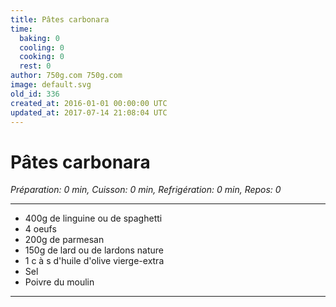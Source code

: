 ```yaml
---
title: Pâtes carbonara
time:
  baking: 0
  cooling: 0
  cooking: 0
  rest: 0
author: 750g.com 750g.com
image: default.svg
old_id: 336
created_at: 2016-01-01 00:00:00 UTC
updated_at: 2017-07-14 21:08:04 UTC
---
```


# Pâtes carbonara

*Préparation: 0 min, Cuisson: 0 min, Refrigération: 0 min, Repos: 0*

---

- 400g de linguine ou de spaghetti
- 4 oeufs
- 200g de parmesan
- 150g de lard ou de lardons nature
- 1 c à s d'huile d'olive vierge-extra
- Sel
- Poivre du moulin

---


